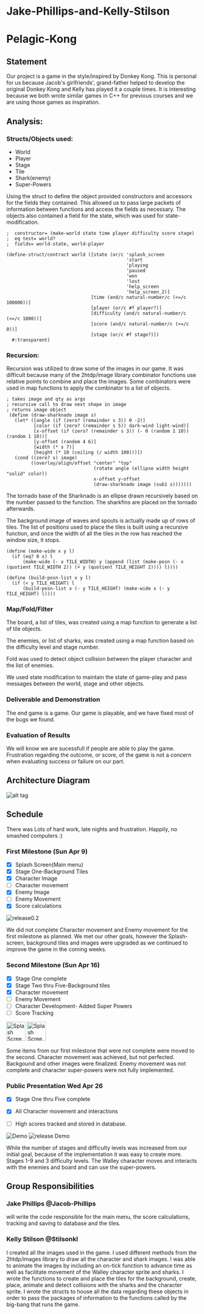 # Jake-Phillips-and-Kelly-Stilson

# Pelagic-Kong

## Statement
Our project is a game in the style/inspired by Donkey Kong. 
This is personal for us because Jacob's girlfriends', grand-father helped to develop the original Donkey Kong 
and Kelly has played it a couple times.
It is interesting because we both wrote similar games in C++ for previous courses and we are using those games as inspiration.

## Analysis:
### Structs/Objects used:
- World
- Player    
- Stage 
- Tile
- Shark(enemy)
- Super-Powers

Using the struct to define the object provided constructors and accessors for the fields they contained. 
This allowed us to pass large packets of information between functions and access the fields as necessary. The objects also contained a field for the state, 
which was used for state-modification.
```racket
;  constructor= (make-world state time player difficulty score stage)
;  eq test= world?
;  fields= world-state, world-player

(define-struct/contract world ([state (or/c 'splash_screen
                                            'start
                                            'playing
                                            'paused
                                            'won
                                            'lost
                                            'help_screen
                                            'help_screen_2)]
                               [time (and/c natural-number/c (<=/c 100000))]
                               [player (or/c #f player?)]
                               [difficulty (and/c natural-number/c (<=/c 1000))]
                               [score (and/c natural-number/c (>=/c 0))]
                               [stage (or/c #f stage?)])
  #:transparent)
```

### Recursion:
Recursion was utilized to draw some of the images in our game. It was difficult because many of the 2htdp/image library combinator functions use relative points to combine and place the images. Some combinators were used in map functions to apply the combinator to a list of objects.
```racket
; takes image and qty as args
; recursive call to draw next shape in image
; returns image object
 (define (draw-sharknado image s)
   (let* ([angle (if (zero? (remainder s 3)) 0 -2)]
          [color (if (zero? (remainder s 5)) dark-wind light-wind)]
          [x-offset (if (zero? (remainder s 3)) (- 0 (random 1 10)) (random 1 10))]
          [y-offset (random 4 6)]
          [width (* s 7)]
          [height (* 10 (ceiling (/ width 100)))])
   (cond ((zero? s) image)
         ((overlay/align/offset "center" "top"
                                (rotate angle (ellipse width height "solid" color))
                                x-offset y-offset
                                (draw-sharknado image (sub1 s)))))))
```
The tornado base of the Sharknado is an ellipse drawn recursively based on the number passed to the function. The sharkfins are placed on the tornado afterwards. 

The background image of waves and spouts is actually made up of rows of tiles. The list of positions used to place the tiles is built using a recursive function, and once the width of all the tiles in the row has reached the window size, it stops. 
```racket
(define (make-wide x y l)
  (if (eq? 0 x) l
      (make-wide (- x TILE_WIDTH) y (append (list (make-posn (- x (quotient TILE_WIDTH 2)) (+ y (quotient TILE_HEIGHT 2)))) l))))

(define (build-posn-list x y l)
  (if (< y TILE_HEIGHT) l
      (build-posn-list x (- y TILE_HEIGHT) (make-wide x (- y TILE_HEIGHT) l))))
```

### Map/Fold/Filter

The board, a list of tiles, was created using a map function to generate a list of tile objects. 

The enemies, or list of sharks, was created using a map function based on the difficulty level and stage number.

Fold was used to detect object collision between the player character and the list of enemies. 

We used state modification to maintain the state of game-play and pass messages between the world, stage and other objects.


### Deliverable and Demonstration
The end game is a game.
Our game is playable, and we have fixed most of the bugs we found. 


### Evaluation of Results
We will know we are sucessfull if people are able to play the game.
Frustration regarding the outcome, or score, of the game is not a concern when evaluating success or failure on our part.

## Architecture Diagram
<!-- Embedded image, so it can change if we need it to without having to reload it... --> 
<!-- https://www.gliffy.com/go/share/image/sog6wdsn426669cb6gvi.png?utm_medium=live-embed&utm_source=googleapps --> 
![alt tag](https://www.gliffy.com/go/share/image/sog6wdsn426669cb6gvi.png?utm_medium=live-embed&utm_source=googleapps)

## Schedule
There was Lots of hard work, late nights and frustration. Happily, no smashed computers :)

### First Milestone (Sun Apr 9)

- [x]  Splash Screen(Main menu)  
- [x]  Stage One-Background Tiles  
- [x]  Character Image  
- [ ]  Character movement  
- [x]  Enemy Image  
- [ ]  Enemy Movement  
- [x]  Score calculations  

![release0.2](/images/Release0.2_gameplay.PNG?raw=true "Game Play") 


We did not complete Character movement and Enemy movement for the first milestone as planned.
We met our other goals, however the Splash-screen, background tiles and images were upgraded
 as we continued to improve the game in the coming weeks.

### Second Milestone (Sun Apr 16)

- [x]  Stage One complete  
- [x]  Stage Two thru Five-Background tiles  
- [x]  Character movement
- [ ]  Enemy Movement 
- [ ]  Character Development- Added Super Powers  
- [ ]  Score Tracking  

<img src="images/Release0.3.PNG" alt="Splash Screen" style="width: 50px;"/> <img src="images/Release0.3_gameplay.PNG" alt="Splash Screen" style="width: 50px;"/> 


Some items from our first milestone that were not complete were moved to the second.
Character movement was achieved, but not perfected. Backgound and other images were finalized.
Enemy movement was not complete and character super-powers were not fully implemented.

### Public Presentation Wed Apr 26

- [x]  Stage One thru Five complete  
- [x]  All Character movement and interactions  
- [ ]  High scores tracked and stored in database. 


![Demo](/images/Release-Demo.PNG?raw=true "Splash Screen") ![release Demo](/images/Release-Demo_gameplay.PNG?raw=true "Game Play")

While the number of stages and difficulty levels was increased from our initial goal, because of the implementation
 it was easy to create more. Stages 1-9 and 3 difficulty levels. The Walley character moves and interacts with the 
enemies and board and can use the super-powers.

## Group Responsibilities

### Jake Phillips @Jacob-Phillips
will write the code responsible for the main menu, the score calculations, tracking and saving to database and the tiles.

### Kelly Stilson @Stilsonkl
I created all the images used in the game. I used different methods from the 2htdp/images library to draw all
 the character and shark images. I was able to animate the images by including an on-tick function to advance
 time as well as facilitate movement of the Walley character sprite and sharks. 
I wrote the functions to create and place the tiles for the background, create, place, animate and detect collisions
 with the sharks and the character sprite. 
I wrote the structs to house all the data regarding these objects in order to pass the packages of information to the functions
 called by the big-bang that runs the game.
 
